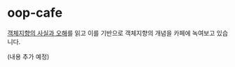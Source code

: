 # oop-cafe

[객체지향의 사실과 오해](https://product.kyobobook.co.kr/detail/S000001628109)를 읽고 이를 기반으로 객체지향의 개념을 카페에 녹여보고 있습니다.

(내용 추가 예정)
